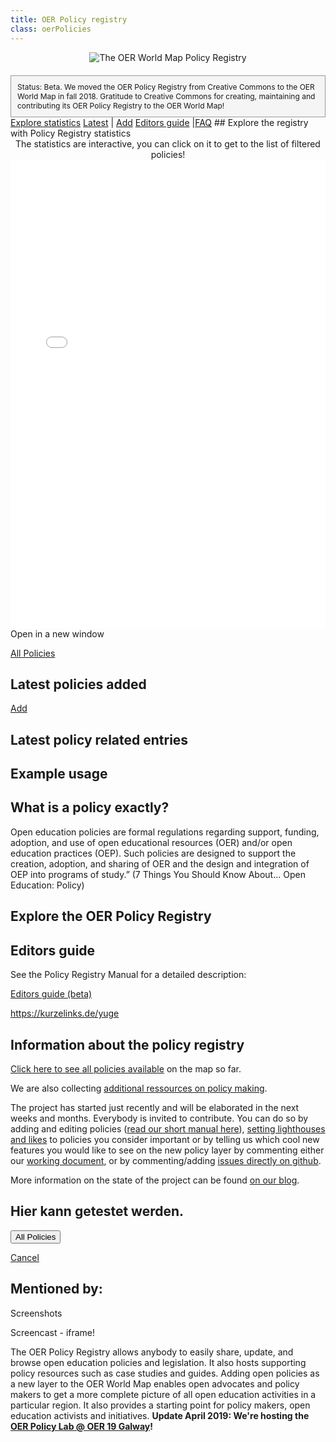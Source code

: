 ```yaml
---
title: OER Policy registry
class: oerPolicies
---
```

<div style="width:100%;text-align:center;">
<img style="width:auto;margin:0 auto;" src="/assets/images/oer_policy_registry_v01.png" title="The OER World Map Policy Registry">
</div>
<div style="font-size:12px;background: #f5f5f5;border:1px solid #999;padding:10px;margin-top:20px;">Status: Beta. We moved the OER Policy Registry from Creative Commons to the OER World Map in fall 2018. Gratitude to Creative Commons for creating, maintaining and contributing its OER Policy Registry to the OER World Map!</div>
<a class="btn" href="#explore-the-registry-with-Policy-registry-statistics">Explore statistics</a> <a class="btn" href="#latest-policies-added">Latest</a> | <a class="btn" href="/resource/?add=Policy" target="_blank">Add</a> <a class="btn" href="#editors-guide">Editors guide</a> |<a class="btn" href="#faq">FAQ</a>
## Explore the registry with Policy Registry statistics
<div style="font-size:14px; text-align:center;"><i class="fa fa-info-circle" aria-hidden="true"></i> The statistics are interactive, you can click on it to get to the list of filtered policies!</div>
<iframe
  src="/kibana/app/kibana#/dashboard/3f24aa90-e370-11e8-bc1a-bd36147d8400?embed=true&_g=()"
  data-scope="filter.about.@type=Policy"
  height="750"
  width="800"
  style="border:0; width: 100%; margin: 0 auto;"
></iframe>
<a data-inject-newWindowLink>
  Open in a new window
</a>

<a class="btn" href="/resource/?filter.about.%40type=Policy&size=20" target="_blank"><i class="fa fa-external-link" aria-hidden="true"></i> All Policies</a>

## Latest policies added

<div data-inject-feed></div>
<a class="btn" href="/resource/?add=Policy" target="_blank">Add</a>

## Latest policy related entries

<div data-inject-policy-related></div>


## Example usage

## What is a policy exactly?
Open education policies are formal regulations regarding support, funding, adoption, and use of open educational resources (OER) and/or open education practices (OEP). Such policies are designed to support the creation, adoption, and sharing of OER and the design and integration of OEP into programs of study.” (7 Things You Should Know About... Open Education: Policy)

## Explore the OER Policy Registry

## Editors guide

See the Policy Registry Manual for a detailed description:

<a class="btn" href="https://kurzelinks.de/yuge" target="_blank">Editors guide (beta)</a>

https://kurzelinks.de/yuge

## Information about the policy registry

[Click here to see all policies available](https://oerworldmap.org/resource/?filter.about.%40type=Policy&size=20) on the map so far.

We are also collecting [additional ressources on policy making](https://oerworldmap.org/resource/?filter.about.keywords=policy&size=20).

The project has started just recently and will be elaborated in the next weeks and months. Everybody is invited to contribute. You can do so by adding and editing policies ([read our short manual here](https://github.com/hbz/oerworldmap/issues/1615)), [setting lighthouses and likes](https://oerworldmap.wordpress.com/2017/11/27/identifying-lighthouses/) to policies you consider important or by telling us which cool new features you would like to see on the new policy layer by commenting either our [working document](https://docs.google.com/document/d/1qDb1jfGXWQQwjLTFX9myfqS7DbHYD3YzlgoGiHQgfhc/edit?usp=sharing), or by commenting/adding [issues directly on github](https://github.com/hbz/oerworldmap/milestone/23).

More information on the state of the project can be found [on our blog](https://oerworldmap.wordpress.com/2018/10/11/moving-the-oer-policy-registry-to-the-oer-world-map). 

## Hier kann getestet werden.

<div class="primaryButtons"><button class="btn prominent" type="submit">All Policies</button></div>

<a class="btn" href="/resource/?features=true">Cancel</a>

## Mentioned by:

Screenshots

Screencast - iframe!

The OER Policy Registry allows anybody to easily share, update, and browse open education policies and legislation. It also hosts supporting policy resources such as case studies and guides. Adding open policies as a new layer to the OER World Map enables open advocates and policy makers to get a more complete picture of all open education activities in a particular region. It also provides a starting point for policy makers, open education activists and initiatives. **Update April 2019: We're hosting the [OER Policy Lab @ OER 19 Galway](https://oerworldmap.wordpress.com/2019/01/22/save-the-date-oer-policy-lab-oer19/)!**
